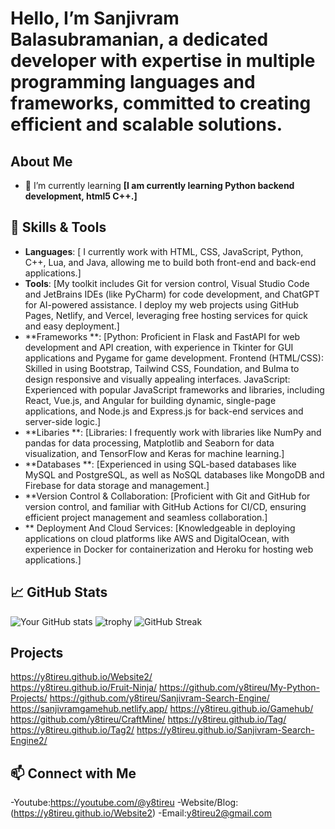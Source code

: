# Hello, I’m Sanjivram Balasubramanian, a dedicated developer with expertise in multiple programming languages and frameworks, committed to creating efficient and scalable solutions.

## About Me
- 🌱 I’m currently learning **[I am currently learning Python backend development, html5 C++.]**


## 🔧 Skills & Tools
- **Languages**: [ I currently work with HTML, CSS, JavaScript, Python, C++, Lua, and Java, allowing me to build both front-end and back-end applications.]
- **Tools**: [My toolkit includes Git for version control, Visual Studio Code and JetBrains IDEs (like PyCharm) for code development, and ChatGPT for AI-powered assistance. I deploy my web projects using GitHub Pages, Netlify, and Vercel, leveraging free hosting services for quick and easy deployment.]
- **Frameworks **: [Python: Proficient in Flask and FastAPI for web development and API creation, with experience in Tkinter for GUI applications and Pygame for game development.
Frontend (HTML/CSS): Skilled in using Bootstrap, Tailwind CSS, Foundation, and Bulma to design responsive and visually appealing interfaces.
JavaScript: Experienced with popular JavaScript frameworks and libraries, including React, Vue.js, and Angular for building dynamic, single-page applications, and Node.js and Express.js for back-end services and server-side logic.]
- **Libaries **: [Libraries: I frequently work with libraries like NumPy and pandas for data processing, Matplotlib and Seaborn for data visualization, and TensorFlow and Keras for machine learning.]
- **Databases **: [Experienced in using SQL-based databases like MySQL and PostgreSQL, as well as NoSQL databases like MongoDB and Firebase for data storage and management.]
- **Version Control & Collaboration: [Proficient with Git and GitHub for version control, and familiar with GitHub Actions for CI/CD, ensuring efficient project management and seamless collaboration.]
- ** Deployment And Cloud Services: [Knowledgeable in deploying applications on cloud platforms like AWS and DigitalOcean, with experience in Docker for containerization and Heroku for hosting web applications.]




## 📈 GitHub Stats
![Your GitHub stats](https://github-readme-stats.vercel.app/api?username=y8tireu&show_icons=true)
![trophy](https://github-profile-trophy.vercel.app/?username=y8tireu)
![GitHub Streak](https://github-readme-streak-stats.herokuapp.com/?user=y8tireu)


## Projects
 https://y8tireu.github.io/Website2/                                        
 https://y8tireu.github.io/Fruit-Ninja/
 https://github.com/y8tireu/My-Python-Projects/
 https://github.com/y8tireu/Sanjivram-Search-Engine/
 https://sanjivramgamehub.netlify.app/
 https://y8tireu.github.io/Gamehub/
 https://github.com/y8tireu/CraftMine/
 https://y8tireu.github.io/Tag/
 https://y8tireu.github.io/Tag2/
 https://y8tireu.github.io/Sanjivram-Search-Engine2/

## 📫 Connect with Me
-Youtube:https://youtube.com/@y8tireu
-Website/Blog: (https://y8tireu.github.io/Website2)
-Email:y8tireu2@gmail.com

